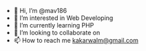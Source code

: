 - 👋 Hi, I’m @mav186
- 👀 I’m interested in Web Developing
- 🌱 I’m currently learning PHP
- 💞️ I’m looking to collaborate on 
- 📫 How to reach me kakarwalm@gmail.com

<!---
mav186/mav186 is a ✨ special ✨ repository because its `README.md` (this file) appears on your GitHub profile.
You can click the Preview link to take a look at your changes.
--->
